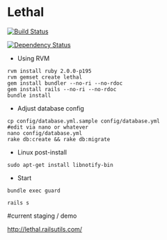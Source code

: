 # Lethal
[![Build Status](https://secure.travis-ci.org/piotrmasior/lethal.png)](http://travis-ci.org/piotrmasior/lethal)

[![Dependency Status](https://gemnasium.com/piotrmasior/lethal.png?travis)](https://gemnasium.com/piotrmasior/lethal)

* Using RVM

```
rvm install ruby 2.0.0-p195
rvm gemset create lethal
gem install bundler --no-ri --no-rdoc
gem install rails --no-ri --no-rdoc
bundle install

```

* Adjust database config

```
cp config/database.yml.sample config/database.yml
#edit via nano or whatever
nano config/database.yml
rake db:create && rake db:migrate
```

* Linux post-install

```
sudo apt-get install libnotify-bin
```

* Start

```
bundle exec guard

rails s
```


#current staging / demo

http://lethal.railsutils.com/
